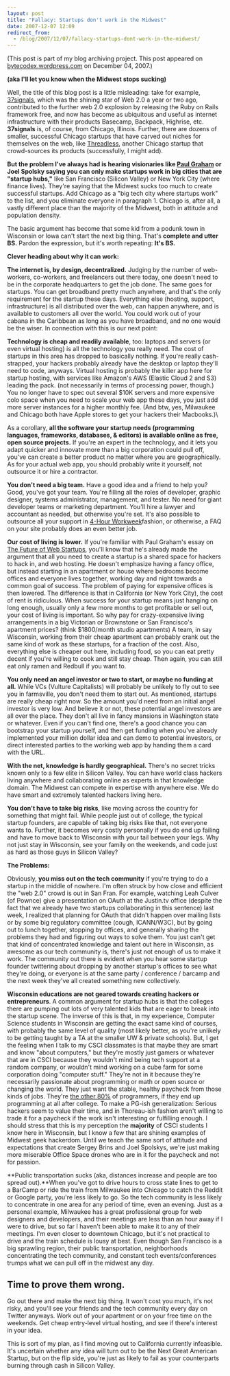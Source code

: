 ```yaml
---
layout: post
title: "Fallacy: Startups don't work in the Midwest"
date: 2007-12-07 12:09
redirect_from:
  - /blog/2007/12/07/fallacy-startups-dont-work-in-the-midwest/ 
---
```


(This post is part of my blog archiving project. This post appeared on
[bytecodex.wordpress.com](http://bytecodex.wordpress.com/2007/12/04/fallacy-startups-dont-work-in-the-midwest/)
on December 04, 2007.)

**(aka I'll let you know when the Midwest stops sucking)**

Well, the title of this blog post is a little misleading: take for
example, [37signals](http://37signals.com/), which was the shining star
of Web 2.0 a year or two ago, contributed to the further web 2.0
explosion by releasing the Ruby on Rails framework free, and now has
become as ubiquitous and useful as internet infrastructure with their
products Basecamp, Backpack, Highrise, etc. **37signals** is, of course,
from Chicago, Illinois. Further, there are dozens of smaller, successful
Chicago startups that have carved out niches for themselves on the web,
like [Threadless](http://threadless.com/), another Chicago startup that
crowd-sources its products (successfully, I might add).

**But the problem I've always had is hearing visionaries like [Paul
Graham](http://www.paulgraham.com/startuphubs.html) or Joel Spolsky
saying you can only make startups work in big cities that are "startup
hubs,"** like San Francisco (Silicon Valley) or New York City (where
finance lives). They're saying that the Midwest sucks too much to
create successful startups. Add Chicago as a "big tech city where
startups work" to the list, and you eliminate everyone in paragraph 1.
Chicago is, after all, a vastly different place than the majority of the
Midwest, both in attitude and population density.

The basic argument has become that some kid from a podunk town in
Wisconsin or Iowa can't start the next big thing. That's **complete
and utter BS.** Pardon the expression, but it's worth
repeating: **It's BS.**

**Clever heading about why it can work:**

**The internet is, by design, decentralized.** Judging by the number of
web-workers, co-workers, and freelancers out there today, one doesn't
need to be in the corporate headquarters to get the job done. The same
goes for startups. You can get broadband pretty much anywhere, and
that's the only requirement for the startup these days. Everything
else (hosting, support, infrastructure) is all distributed over the web,
can happen anywhere, and is available to customers all over the world.
You could work out of your cabana in the Caribbean as long as you have
broadband, and no one would be the wiser. In connection with this is our
next point:

**Technology is cheap and readily available**, too: laptops and servers
(or even virtual hosting) is all the technology you really need. The
cost of startups in this area has dropped to basically nothing. If
you're really cash-strapped, your hackers probably already have the
desktop or laptop they'll need to code, anyways. Virtual hosting is
probably the killer app here for startup hosting, with services like
Amazon's AWS (Elastic Cloud 2 and S3) leading the pack. (not
necessarily in terms of processing power, though.) You no longer have to
spec out several $10K servers and more expensive colo space when you
need to scale your web app these days, you just add more server
instances for a higher monthly fee. (And btw, yes, Milwaukee and Chicago
both have Apple stores to get your hackers their Macbooks.)\

As a corollary, **all the software your startup needs (programming
languages, frameworks, databases, & editors) is available online as
free, open source projects.** If you're an expert in the technology,
and it lets you adapt quicker and innovate more than a big corporation
could pull off, you've can create a better product no matter where you
are geographically. As for your actual web app, you should probably
write it yourself, not outsource it or hire a contractor.

**You don't need a big team.** Have a good idea and a friend to help
you? Good, you've got your team. You're filling all the roles of
developer, graphic designer, systems administrator, management, and
tester. No need for giant developer teams or marketing department.
You'll hire a lawyer and accountant as needed, but otherwise you're
set. It's also possible to outsource all your support in [4-Hour
Workweek](http://www.amazon.com/4-Hour-Workweek-Escape-Live-Anywhere/dp/0307353133/)fashion,
or otherwise, a FAQ on your site probably does an even better job.

**Our cost of living is lower.** If you're familiar with Paul
Graham's essay on [The Future of Web
Startups](http://www.paulgraham.com/webstartups.html), you'll know
that he's already made the argument that all you need to create a
startup is a shared space for hackers to hack in, and web hosting. He
doesn't emphasize having a fancy office, but instead starting in an
apartment or house where bedrooms become offices and everyone lives
together, working day and night towards a common goal of success. The
problem of paying for expensive offices is then lowered. The difference
is that in California (or New York City), the cost of rent is
ridiculous. When success for your startup means just hanging on long
enough, usually only a few more months to get profitable or sell out,
your cost of living is important. So why pay for crazy-expensive living
arrangements in a big Victorian or Brownstone or San Francisco's
apartment prices? (think $1800/month studio apartments) A team, in say
Wisconsin, working from their cheap apartment can probably crank out the
same kind of work as these startups, for a fraction of the cost. Also,
everything else is cheaper out here, including food, so you can eat
pretty decent if you're willing to cook and still stay cheap. Then
again, you can still eat only ramen and Redbull if you want to.

**You only need an angel investor or two to start, or maybe no funding
at all.** While VCs (Vulture Capitalists) will probably be unlikely to
fly out to see you in farmsville, you don't need them to start out. As
mentioned, startups are really cheap right now. So the amount you'd
need from an initial angel investor is very low. And believe it or not,
these potential angel investors are all over the place. They don't all
live in fancy mansions in Washington state or whatever. Even if you
can't find one, there's a good chance you can bootstrap your startup
yourself, and then get funding when you've already implemented your
million dollar idea and can demo to potential investors, or direct
interested parties to the working web app by handing them a card with
the URL.

**With the net, knowledge is hardly geographical.** There's no secret
tricks known only to a few elite in Silicon Valley. You can have world
class hackers living anywhere and collaborating online as experts in
that knowledge domain. The Midwest can compete in expertise with
anywhere else. We do have smart and extremely talented hackers living
here.

**You don't have to take big risks**, like moving across the country
for something that might fail. While people just out of college, the
typical startup founders, are capable of taking big risks like that, not
everyone wants to. Further, it becomes very costly personally if you do
end up failing and have to move back to Wisconsin with your tail between
your legs. Why not just stay in Wisconsin, see your family on the
weekends, and code just as hard as those guys in Silicon Valley?

**The Problems:**

Obviously, **you miss out on the tech community** if you're trying to
do a startup in the middle of nowhere. I'm often struck by how close
and efficient the "web 2.0" crowd is out in San Fran. For example,
watching Leah Culver (of Pownce) give a presentation on OAuth at the
Justin.tv office (despite the fact that we already have two startups
collaborating in this sentence) last week, I realized that planning for
OAuth that didn't happen over mailing lists or by some big regulatory
committee (cough, ICANN/W3C), but by going out to lunch together,
stopping by offices, and generally sharing the problems they had and
figuring out ways to solve them. You just can't get that kind of
concentrated knowledge and talent out here in Wisconsin, as awesome as
our tech community is, there's just not enough of us to make it work.
The community out there is evident when you hear some startup founder
twittering about dropping by another startup's offices to see what
they're doing, or everyone is at the same party / conference / barcamp
and the next week they've all created something new collectively.

**Wisconsin educations are not geared towards creating hackers or
entrepreneurs**. A common argument for startup hubs is that the colleges
there are pumping out lots of very talented kids that are eager to break
into the startup scene. The inverse of this is that, in my experience,
Computer Science students in Wisconsin are getting the exact same kind
of courses, with probably the same level of quality (most likely better,
as you're unlikely to be getting taught by a TA at the smaller UW &
private schools). But, I get the feeling when I talk to my CSCI
classmates is that maybe they are smart and know "about computers,"
but they're mostly just gamers or whatever that are in CSCI because
they wouldn't mind being tech support at a random company, or
wouldn't mind working on a cube farm for some corporation doing
"computer stuff." They're not in it because they're necessarily
passionate about programming or math or open source or changing the
world. They just want the stable, healthy paycheck from those kinds of
jobs. They're [the other
80%](http://www.codinghorror.com/blog/archives/001002.html) of
programmers, if they end up programming at all after college. To make a
PG-ish generalization: Serious hackers seem to value their time, and in
Thoreau-ish fashion aren't willing to trade it for a paycheck if the
work isn't interesting or fulfilling enough. I should stress that this
is my perception the **majority** of CSCI students I know here in
Wisconsin, but I know a few that are shining examples of Midwest geek
hackerdom. Until we teach the same sort of attitude and expectations
that create Sergey Brins and Joel Spolskys, we're just making more
miserable Office Space drones who are in it for the paycheck and not for
passion.

**Public transportation sucks (aka, distances increase and people are
too spread out).**When you've got to drive hours to cross state lines
to get to a BarCamp or ride the train from Milwaukee into Chicago to
catch the Reddit or Google party, you're less likely to go. So the
tech community is less likely to concentrate in one area for any period
of time, even an evening. Just as a personal example, Milwaukee has a
great professional group for web designers and developers, and their
meetings are less than an hour away if I were to drive, but so far I
haven't been able to make it to any of their meetings. I'm even
closer to downtown Chicago, but it's not practical to drive and the
train schedule is lousy at best. Even though San Francisco is a big
sprawling region, their public transportation, neighborhoods
concentrating the tech community, and constant tech events/conferences
trumps what we can pull off in the midwest any day.

## Time to prove them wrong.

Go out there and make the next big thing. It won't cost you much,
it's not risky, and you'll see your friends and the tech community
every day on Twitter anyways. Work out of your apartment or on your free
time on the weekends. Get cheap entry-level virtual hosting, and see if
there's interest in your idea.

This is sort of my plan, as I find moving out to California currently
infeasible. It's uncertain whether any idea will turn out to be the
Next Great American Startup, but on the flip side, you're just as
likely to fail as your counterparts burning through cash in Silicon
Valley.
